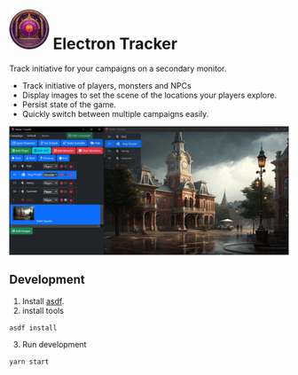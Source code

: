 # ![App Icon](public/assets/icons/android-icon-72x72.png) Electron Tracker

Track initiative for your campaigns on a secondary monitor.

* Track initiative of players, monsters and NPCs
* Display images to set the scene of the locations your players explore.
* Persist state of the game.
* Quickly switch between multiple campaigns easily.

![App Screenshot](.github/screenshot.png)


## Development

1. Install [asdf](https://asdf-vm.com/).
2. install tools
```bash
asdf install
```
3. Run development
```bash
yarn start
```
